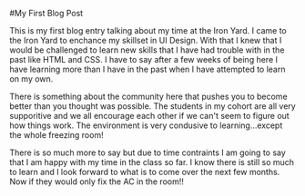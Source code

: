 #My First Blog Post

This is my first blog entry talking about my time at the Iron Yard. I came to the Iron Yard to enchance my skillset in UI Design. With that I knew that I would be challenged to learn new skills that I have had trouble with in the past like HTML and CSS. I have to say after a few weeks of being here I have learning more than I have in the past when I have attempted to learn on my own.

There is something about the community here that pushes you to become better than you thought was possible. The students in my cohort are all very supporitive and we all encourage each other if we can't seem to figure out how things work. The environment is very condusive to learning...except the whole freezing room! 

There is so much more to say but due to time contraints I am going to say that I am happy with my time in the class so far. I know there is still so much to learn and I look forward to what is to come over the next few months. Now if they would only fix the AC in the room!!
